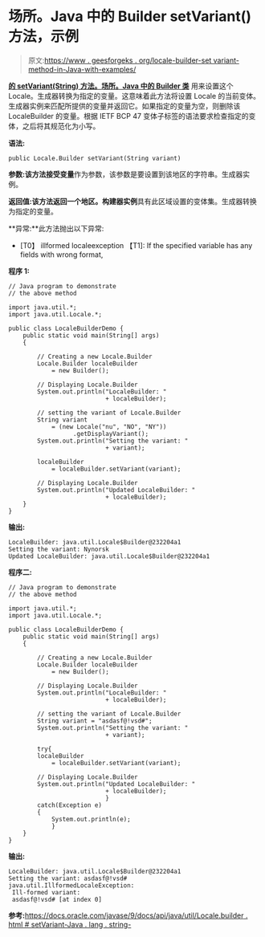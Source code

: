 # 场所。Java 中的 Builder setVariant()方法，示例

> 原文:[https://www . geesforgeks . org/locale-builder-set variant-method-in-Java-with-examples/](https://www.geeksforgeeks.org/locale-builder-setvariant-method-in-java-with-examples/)

**[的 **setVariant(String)** 方法。](https://www.geeksforgeeks.org/java-util-package-java/)[场所。Java 中的 Builder 类](https://www.geeksforgeeks.org/tag/java-locale-builder/)** 用来设置这个 Locale。生成器转换为指定的变量。这意味着此方法将设置 Locale 的当前变体。生成器实例来匹配所提供的变量并返回它。如果指定的变量为空，则删除该 LocaleBuilder 的变量。根据 IETF BCP 47 变体子标签的语法要求检查指定的变体，之后将其规范化为小写。

**语法:**

```
public Locale.Builder setVariant(String variant)

```

**参数:**该方法接受**变量**作为参数，该参数是要设置到该地区的字符串。生成器实例。

**返回值:**该方法返回一个**地区。构建器实例**具有此区域设置的变体集。生成器转换为指定的变量。

**异常:**此方法抛出以下异常:

*   [T0】 illformed localeexception 【T1]: If the specified variable has any fields with wrong format,

**程序 1:**

```
// Java program to demonstrate
// the above method

import java.util.*;
import java.util.Locale.*;

public class LocaleBuilderDemo {
    public static void main(String[] args)
    {

        // Creating a new Locale.Builder
        Locale.Builder localeBuilder
            = new Builder();

        // Displaying Locale.Builder
        System.out.println("LocaleBuilder: "
                           + localeBuilder);

        // setting the variant of Locale.Builder
        String variant
            = (new Locale("nu", "NO", "NY"))
                  .getDisplayVariant();
        System.out.println("Setting the variant: "
                           + variant);

        localeBuilder
            = localeBuilder.setVariant(variant);

        // Displaying Locale.Builder
        System.out.println("Updated LocaleBuilder: "
                           + localeBuilder);
    }
}
```

**输出:**

```
LocaleBuilder: java.util.Locale$Builder@232204a1
Setting the variant: Nynorsk
Updated LocaleBuilder: java.util.Locale$Builder@232204a1

```

**程序二:**

```
// Java program to demonstrate
// the above method

import java.util.*;
import java.util.Locale.*;

public class LocaleBuilderDemo {
    public static void main(String[] args)
    {

        // Creating a new Locale.Builder
        Locale.Builder localeBuilder
            = new Builder();

        // Displaying Locale.Builder
        System.out.println("LocaleBuilder: "
                           + localeBuilder);

        // setting the variant of Locale.Builder
        String variant = "asdasf@!vsd#";
        System.out.println("Setting the variant: "
                           + variant);

        try{
        localeBuilder
            = localeBuilder.setVariant(variant);

        // Displaying Locale.Builder
        System.out.println("Updated LocaleBuilder: "
                           + localeBuilder);
                           }
        catch(Exception e)
        {
            System.out.println(e);
            }
    }
}
```

**输出:**

```
LocaleBuilder: java.util.Locale$Builder@232204a1
Setting the variant: asdasf@!vsd#
java.util.IllformedLocaleException:
 Ill-formed variant:
 asdasf@!vsd# [at index 0]

```

**参考:**[https://docs.oracle.com/javase/9/docs/api/java/util/Locale.builder . html # setVariant-Java . lang . string-](https://docs.oracle.com/javase/9/docs/api/java/util/Locale.Builder.html#setVariant-java.lang.String-)